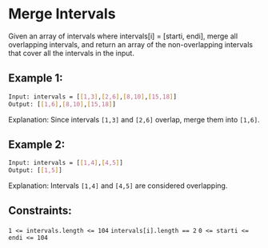 # Merge Intervals

Given an array of intervals where intervals[i] = [starti, endi], merge all overlapping intervals, and return an array of the non-overlapping intervals that cover all the intervals in the input.

## Example 1:

```bash
Input: intervals = [[1,3],[2,6],[8,10],[15,18]]
Output: [[1,6],[8,10],[15,18]]
```

Explanation: Since intervals `[1,3]` and `[2,6]` overlap, merge them into `[1,6]`.

## Example 2:

```bash
Input: intervals = [[1,4],[4,5]]
Output: [[1,5]]
```

Explanation: Intervals `[1,4]` and `[4,5]` are considered overlapping.

## Constraints:

`1 <= intervals.length <= 104`
`intervals[i].length == 2`
`0 <= starti <= endi <= 104`
